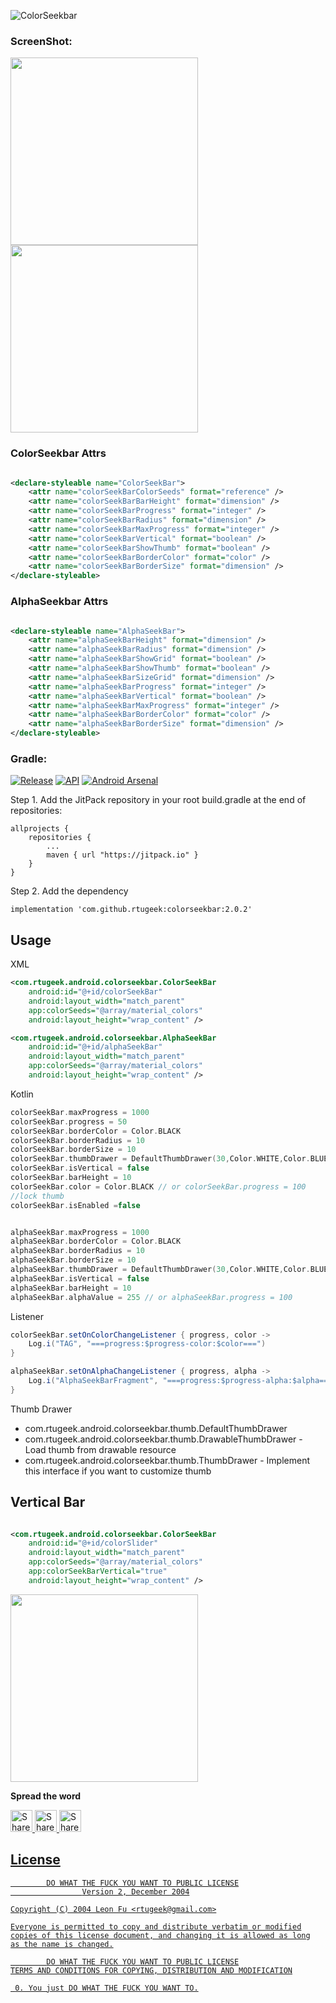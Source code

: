 ![ColorSeekbar](https://github.com/Tobaloidee/ColorSeekBar/blob/master/logo/colorseekbar-02.png)

### ScreenShot:

<img src="https://github.com/rtugeek/ColorSeekBar/blob/master/screenshot/color.jpg" width="300" />
<img src="https://github.com/rtugeek/ColorSeekBar/blob/master/screenshot/alpha.jpg" width="300" />

### ColorSeekbar Attrs

```xml

<declare-styleable name="ColorSeekBar">
    <attr name="colorSeekBarColorSeeds" format="reference" />
    <attr name="colorSeekBarBarHeight" format="dimension" />
    <attr name="colorSeekBarProgress" format="integer" />
    <attr name="colorSeekBarRadius" format="dimension" />
    <attr name="colorSeekBarMaxProgress" format="integer" />
    <attr name="colorSeekBarVertical" format="boolean" />
    <attr name="colorSeekBarShowThumb" format="boolean" />
    <attr name="colorSeekBarBorderColor" format="color" />
    <attr name="colorSeekBarBorderSize" format="dimension" />
</declare-styleable>
```

### AlphaSeekbar Attrs

```xml

<declare-styleable name="AlphaSeekBar">
    <attr name="alphaSeekBarHeight" format="dimension" />
    <attr name="alphaSeekBarRadius" format="dimension" />
    <attr name="alphaSeekBarShowGrid" format="boolean" />
    <attr name="alphaSeekBarShowThumb" format="boolean" />
    <attr name="alphaSeekBarSizeGrid" format="dimension" />
    <attr name="alphaSeekBarProgress" format="integer" />
    <attr name="alphaSeekBarVertical" format="boolean" />
    <attr name="alphaSeekBarMaxProgress" format="integer" />
    <attr name="alphaSeekBarBorderColor" format="color" />
    <attr name="alphaSeekBarBorderSize" format="dimension" />
</declare-styleable>
```

### Gradle:

<a href="https://jitpack.io/#rtugeek/colorseekbar">![Release](https://jitpack.io/v/rtugeek/colorseekbar.svg)</a>
<a href="https://android-arsenal.com/api?level=14">![API](https://img.shields.io/badge/API-14%2B-brightgreen.svg?style=flat)</a>
<a href="https://android-arsenal.com/details/1/3118">![Android Arsenal](https://img.shields.io/badge/Android%20Arsenal-ColorSeekBar-green.svg?style=true)</a>

Step 1. Add the JitPack repository in your root build.gradle at the end of repositories:

```
allprojects {
    repositories {
        ...
        maven { url "https://jitpack.io" }
    }
}
```

Step 2. Add the dependency

```
implementation 'com.github.rtugeek:colorseekbar:2.0.2'
```

## Usage

XML

```xml
<com.rtugeek.android.colorseekbar.ColorSeekBar 
    android:id="@+id/colorSeekBar"
    android:layout_width="match_parent"
    app:colorSeeds="@array/material_colors"
    android:layout_height="wrap_content" />

<com.rtugeek.android.colorseekbar.AlphaSeekBar 
    android:id="@+id/alphaSeekBar"
    android:layout_width="match_parent" 
    app:colorSeeds="@array/material_colors"
    android:layout_height="wrap_content" />
```

Kotlin

```kotlin
colorSeekBar.maxProgress = 1000
colorSeekBar.progress = 50
colorSeekBar.borderColor = Color.BLACK
colorSeekBar.borderRadius = 10
colorSeekBar.borderSize = 10
colorSeekBar.thumbDrawer = DefaultThumbDrawer(30,Color.WHITE,Color.BLUE)
colorSeekBar.isVertical = false
colorSeekBar.barHeight = 10
colorSeekBar.color = Color.BLACK // or colorSeekBar.progress = 100
//lock thumb
colorSeekBar.isEnabled =false


alphaSeekBar.maxProgress = 1000
alphaSeekBar.borderColor = Color.BLACK
alphaSeekBar.borderRadius = 10
alphaSeekBar.borderSize = 10
alphaSeekBar.thumbDrawer = DefaultThumbDrawer(30,Color.WHITE,Color.BLUE)
alphaSeekBar.isVertical = false
alphaSeekBar.barHeight = 10
alphaSeekBar.alphaValue = 255 // or alphaSeekBar.progress = 100

```

Listener

```java
colorSeekBar.setOnColorChangeListener { progress, color ->
    Log.i("TAG", "===progress:$progress-color:$color===")
}

alphaSeekBar.setOnAlphaChangeListener { progress, alpha ->
    Log.i("AlphaSeekBarFragment", "===progress:$progress-alpha:$alpha===")
}
```

Thumb Drawer
- com.rtugeek.android.colorseekbar.thumb.DefaultThumbDrawer
- com.rtugeek.android.colorseekbar.thumb.DrawableThumbDrawer - Load thumb from drawable resource
- com.rtugeek.android.colorseekbar.thumb.ThumbDrawer - Implement this interface if you want to customize thumb

## Vertical Bar

```xml

<com.rtugeek.android.colorseekbar.ColorSeekBar 
    android:id="@+id/colorSlider"
    android:layout_width="match_parent" 
    app:colorSeeds="@array/material_colors"
    app:colorSeekBarVertical="true" 
    android:layout_height="wrap_content" />
```

<img src="https://github.com/rtugeek/ColorSeekBar/blob/master/screenshot/vertical.jpg" width="300" />

**Spread the word**

<a href="https://twitter.com/intent/tweet?text=Check%20out%20the%20ColorSeekBar%20library%20on%20Github:%20https://github.com/rtugeek/ColorSeekBar/" target="_blank" title="share to twitter" style="width:100%"><img src="https://github.com/PhilJay/MPAndroidChart/blob/master/design/twitter_icon.png" title="Share on Twitter" width="35" height=35 />
<a href="https://plus.google.com/share?url=https://github.com/rtugeek/ColorSeekBar/" target="_blank" title="share to Google+" style="width:100%"><img src="https://github.com/PhilJay/MPAndroidChart/blob/master/design/googleplus_icon.png" title="Share on Google+" width="35" height=35 />
<a href="https://www.facebook.com/sharer/sharer.php?u=https://github.com/rtugeek/ColorSeekBar/" target="_blank" title="share to facebook" style="width:100%"><img src="https://github.com/PhilJay/MPAndroidChart/blob/master/design/facebook_icon.png" title="Share on Facebook" width="35" height=35 />

## License

            DO WHAT THE FUCK YOU WANT TO PUBLIC LICENSE
                    Version 2, December 2004

    Copyright (C) 2004 Leon Fu <rtugeek@gmail.com>

    Everyone is permitted to copy and distribute verbatim or modified
    copies of this license document, and changing it is allowed as long
    as the name is changed.

            DO WHAT THE FUCK YOU WANT TO PUBLIC LICENSE
    TERMS AND CONDITIONS FOR COPYING, DISTRIBUTION AND MODIFICATION

     0. You just DO WHAT THE FUCK YOU WANT TO.
